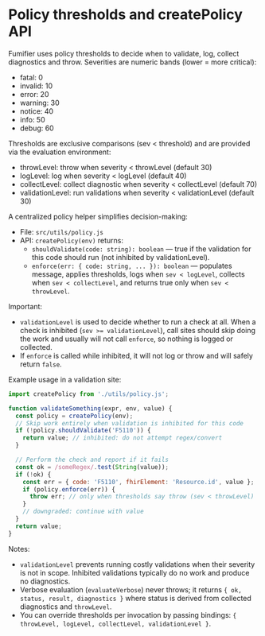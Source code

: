 # Policy thresholds and createPolicy API

Fumifier uses policy thresholds to decide when to validate, log, collect diagnostics and throw. Severities are numeric bands (lower = more critical):

- fatal: 0
- invalid: 10
- error: 20
- warning: 30
- notice: 40
- info: 50
- debug: 60

Thresholds are exclusive comparisons (sev < threshold) and are provided via the evaluation environment:

- throwLevel: throw when severity < throwLevel (default 30)
- logLevel: log when severity < logLevel (default 40)
- collectLevel: collect diagnostic when severity < collectLevel (default 70)
- validationLevel: run validations when severity < validationLevel (default 30)

A centralized policy helper simplifies decision-making:

- File: `src/utils/policy.js`
- API: `createPolicy(env)` returns:
  - `shouldValidate(code: string): boolean` — true if the validation for this code should run (not inhibited by validationLevel).
  - `enforce(err: { code: string, ... }): boolean` — populates message, applies thresholds, logs when `sev < logLevel`, collects when `sev < collectLevel`, and returns true only when `sev < throwLevel`.

Important:
- `validationLevel` is used to decide whether to run a check at all. When a check is inhibited (`sev >= validationLevel`), call sites should skip doing the work and usually will not call `enforce`, so nothing is logged or collected.
- If `enforce` is called while inhibited, it will not log or throw and will safely return `false`.

Example usage in a validation site:

```js
import createPolicy from './utils/policy.js';

function validateSomething(expr, env, value) {
  const policy = createPolicy(env);
  // Skip work entirely when validation is inhibited for this code
  if (!policy.shouldValidate('F5110')) {
    return value; // inhibited: do not attempt regex/convert
  }

  // Perform the check and report if it fails
  const ok = /someRegex/.test(String(value));
  if (!ok) {
    const err = { code: 'F5110', fhirElement: 'Resource.id', value };
    if (policy.enforce(err)) {
      throw err; // only when thresholds say throw (sev < throwLevel)
    }
    // downgraded: continue with value
  }
  return value;
}
```

Notes:
- `validationLevel` prevents running costly validations when their severity is not in scope. Inhibited validations typically do no work and produce no diagnostics.
- Verbose evaluation (`evaluateVerbose`) never throws; it returns `{ ok, status, result, diagnostics }` where status is derived from collected diagnostics and `throwLevel`.
- You can override thresholds per invocation by passing bindings: `{ throwLevel, logLevel, collectLevel, validationLevel }`.